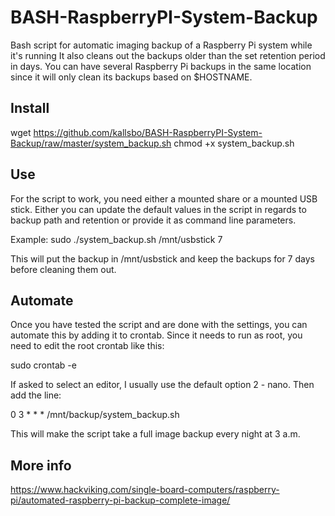 # BASH-RaspberryPI-System-Backup
Bash script for automatic imaging backup of a Raspberry Pi system while it's running 
It also cleans out the backups older than the set retention period in days.
You can have several Raspberry Pi backups in the same location since it will only clean 
its backups based on $HOSTNAME.

## Install

wget https://github.com/kallsbo/BASH-RaspberryPI-System-Backup/raw/master/system_backup.sh
chmod +x system_backup.sh

## Use

For the script to work, you need either a mounted share or a mounted USB stick.
Either you can update the default values in the script in regards to backup path and retention or
provide it as command line parameters.

Example: sudo ./system_backup.sh /mnt/usbstick 7

This will put the backup in /mnt/usbstick and keep the backups for 7 days before cleaning them out.

## Automate

Once you have tested the script and are done with the settings, you can automate this by adding it to 
crontab. Since it needs to run as root, you need to edit the root crontab like this:

sudo crontab -e

If asked to select an editor, I usually use the default option 2 - nano. Then add the line:

0 3 * * * /mnt/backup/system_backup.sh

This will make the script take a full image backup every night at 3 a.m.

## More info
https://www.hackviking.com/single-board-computers/raspberry-pi/automated-raspberry-pi-backup-complete-image/
